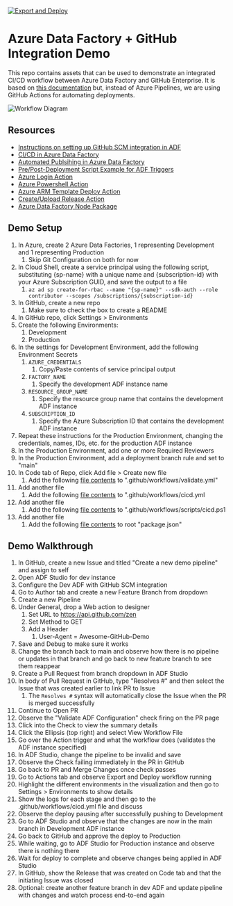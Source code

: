 [![Export and Deploy](https://github.com/US-SouthOU-Demo/adf-gh-integration-demo/actions/workflows/cicd.yml/badge.svg)](https://github.com/US-SouthOU-Demo/adf-gh-integration-demo/actions/workflows/cicd.yml)
# Azure Data Factory + GitHub Integration Demo
This repo contains assets that can be used to demonstrate an integrated CI/CD workflow between Azure Data Factory and GitHub Enterprise. It is based on [this documentation](https://docs.microsoft.com/en-us/azure/data-factory/continuous-integration-deployment-improvements) but, instead of Azure Pipelines, we are using GitHub Actions for automating deployments.

![Workflow Diagram](https://docs.microsoft.com/en-us/azure/data-factory/media/continuous-integration-deployment-improvements/new-ci-cd-flow.png)

## Resources
* [Instructions on setting up GitHub SCM integration in ADF](https://docs.microsoft.com/en-us/azure/data-factory/source-control#author-with-github-integration)
* [CI/CD in Azure Data Factory](https://docs.microsoft.com/en-us/azure/data-factory/continuous-integration-deployment)
* [Automated Publsihing in Azure Data Factory](https://docs.microsoft.com/en-us/azure/data-factory/continuous-integration-deployment-improvements)
* [Pre/Post-Deployment Script Example for ADF Triggers](https://docs.microsoft.com/en-us/azure/data-factory/continuous-integration-deployment#script)
* [Azure Login Action](https://github.com/marketplace/actions/azure-login)
* [Azure Powershell Action](https://github.com/marketplace/actions/azure-powershell-action)
* [Azure ARM Template Deploy Action](https://github.com/marketplace/actions/deploy-azure-resource-manager-arm-template)
* [Create/Upload Release Action](https://github.com/marketplace/actions/create-release)
* [Azure Data Factory Node Package](https://www.npmjs.com/package/@microsoft/azure-data-factory-utilities)

## Demo Setup
1. In Azure, create 2 Azure Data Factories, 1 representing Development and 1 representing Production
   1. Skip Git Configuration on both for now
1. In Cloud Shell, create a service principal using the following script, substituting {sp-name} with a unique name and {subscription-id} with your Azure Subscription GUID, and save the output to a file
   1. `az ad sp create-for-rbac --name "{sp-name}" --sdk-auth --role contributor --scopes /subscriptions/{subscription-id}`
1. In GitHub, create a new repo
   1. Make sure to check the box to create a README
1. In GitHub repo, click Settings > Environments
1. Create the following Environments:
   1. Development
   1. Production
1. In the settings for Development Environment, add the following Environment Secrets
   1. `AZURE_CREDENTIALS`
	    1. Copy/Paste contents of service principal output
   1. `FACTORY_NAME`
      1. Specify the development ADF instance name
   1. `RESOURCE_GROUP_NAME`
      1. Specify the resource group name that contains the development ADF instance
   1. `SUBSCRIPTION_ID`
      1. Specify the Azure Subscription ID that contains the development ADF instance
1. Repeat these instructions for the Production Environment, changing the credentials, names, IDs, etc. for the production ADF instance
1. In the Production Environment, add one or more Required Reviewers
1. In the Production Environment, add a deployment branch rule and set to "main"
1. In Code tab of Repo, click Add file > Create new file
   1. Add the following [file contents](https://raw.githubusercontent.com/nkpatterson/adf-gh-integration-demo/main/.github/workflows/validate.yml?token=AACCAMOW6O66FEES3KRRYCLBF7I3S) to ".github/workflows/validate.yml"
1. Add another file
   1. Add the following [file contents](https://raw.githubusercontent.com/nkpatterson/adf-gh-integration-demo/main/.github/workflows/cicd.yml?token=AACCAMMJDVKDSXLHIXLRA6LBF7JBK) to ".github/workflows/cicd.yml
1. Add another file
   1. Add the following [file contents](https://raw.githubusercontent.com/nkpatterson/adf-gh-integration-demo/main/.github/workflows/scripts/cicd.ps1?token=AACCAMMD4F5JJZJ4ZRH3IC3BF7JDM) to ".github/workflows/scripts/cicd.ps1
1. Add another file
   1. Add the following [file contents](https://raw.githubusercontent.com/nkpatterson/adf-gh-integration-demo/main/package.json?token=AACCAMOAWEC67ZATT3NP5EDBGDGGU) to root "package.json"

## Demo Walkthrough
1. In GitHub, create a new Issue and titled "Create a new demo pipeline" and assign to self
1. Open ADF Studio for dev instance
1. Configure the Dev ADF with GitHub SCM integration
1. Go to Author tab and create a new Feature Branch from dropdown
1. Create a new Pipeline
1. Under General, drop a Web action to designer
    1. Set URL to https://api.github.com/zen
    1. Set Method to GET
    1. Add a Header
        1. User-Agent = Awesome-GitHub-Demo
1. Save and Debug to make sure it works
1. Change the branch back to main and observe how there is no pipeline or updates in that branch and go back to new feature branch to see them reappear
1. Create a Pull Request from branch dropdown in ADF Studio
1. In body of Pull Request in GitHub, type "Resolves #" and then select the Issue that was created earlier to link PR to Issue
   1. The `Resolves #` syntax will automatically close the Issue when the PR is merged successfully
3. Continue to Open PR 
4. Observe the "Validate ADF Configuration" check firing on the PR page
5. Click into the Check to view the summary details
6. Click the Ellipsis (top right) and select View Workflow File
7. Go over the Action trigger and what the workflow does (validates the ADF instance specified)
8. In ADF Studio, change the pipeline to be invalid and save
9. Observe the Check failing immediately in the PR in GitHub
10. Go back to PR and Merge Changes once check passes
11. Go to Actions tab and observe Export and Deploy workflow running
12. Highlight the different environments in the visualization and then go to Settings > Environments to show details
13. Show the logs for each stage and then go to the .github/workflows/cicd.yml file and discuss
14. Observe the deploy pausing after successfully pushing to Development
15. Go to ADF Studio and observe that the changes are now in the main branch in Development ADF instance
16. Go back to GitHub and approve the deploy to Production
17. While waiting, go to ADF Studio for Production instance and observe there is nothing there
18. Wait for deploy to complete and observe changes being applied in ADF Studio
19. In GitHub, show the Release that was created on Code tab and that the initiating Issue was closed
20. Optional: create another feature branch in dev ADF and update pipeline with changes and watch process end-to-end again
